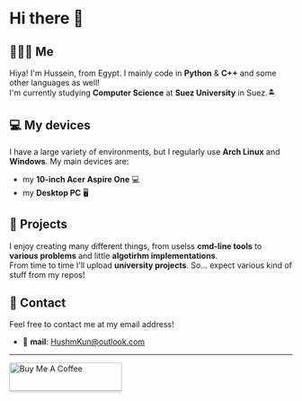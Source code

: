 # Hi there 👋

<!--
**HushmKun/HushmKun** is a ✨ _special_ ✨ repository because its `README.md` (this file) appears on your GitHub profile.

Here are some ideas to get you started:

- 🔭 I’m currently working on ...
- 🌱 I’m currently learning ...
- 👯 I’m looking to collaborate on ...
- 🤔 I’m looking for help with ...
- 💬 Ask me about ...
- 📫 How to reach me: ...
- 😄 Pronouns: ...
- ⚡ Fun fact: ...
-->
## 🙋🏿‍♂️ Me  
Hiya! I'm Hussein, from Egypt. I mainly code in **Python** & **C++** and some other languages as well!   
I'm currently studying **Computer Science** at **Suez University** in Suez.🏝️

## 💻 My devices  
I have a large variety of environments, but I regularly use **Arch Linux** and **Windows**.
My main devices are:  
- my **10-inch Acer Aspire One** 💻
- my **Desktop PC** 🖥️

## 📅 Projects  
I enjoy creating many different things, from uselss **cmd-line tools** to **various problems** and little **algotirhm implementations**.  
From time to time I'll upload **university projects**. So... expect various kind of stuff from my repos! 

## 📱 Contact
Feel free to contact me at my email address!  
- 📨 **mail**: HushmKun@outlook.com  

-----

<a href="https://www.buymeacoffee.com/Hushmkun" target="_blank"><img src="https://img.buymeacoffee.com/button-api/?text= Buy me a coffee &emoji=☕&slug=HushmKun&button_colour=669c35&font_colour=ffffff&font_family=Bree&outline_colour=ffffff&coffee_colour=FFDD00" alt="Buy Me A Coffee" style="height: 50px !important;width: 200px !important;box-shadow: 0px 3px 2px 0px rgba(190, 190, 190, 0.5) !important;-webkit-box-shadow: 0px 3px 2px 0px rgba(190, 190, 190, 0.5) !important;" ></a>
